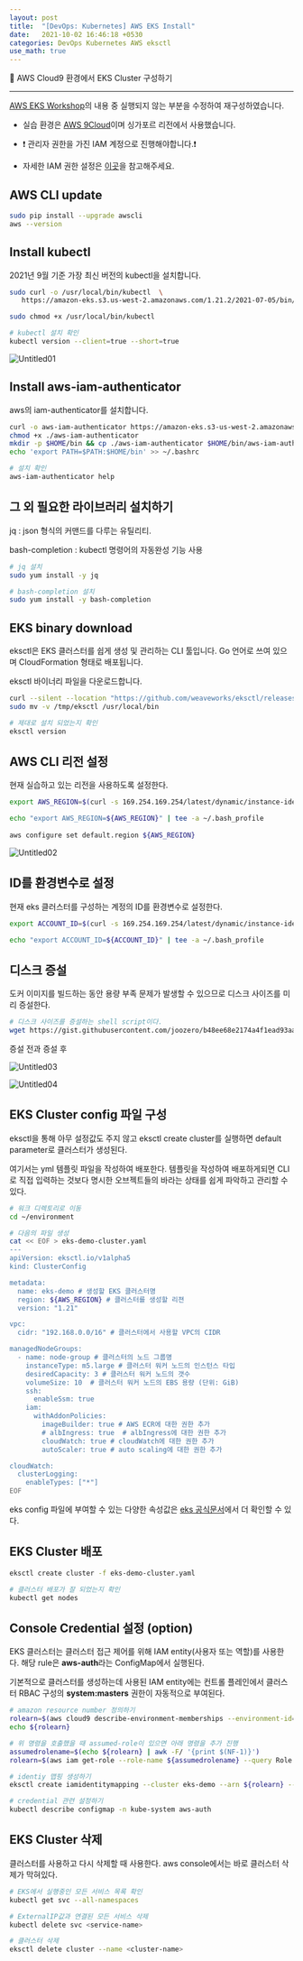 ```yaml
---
layout: post
title:  "[DevOps: Kubernetes] AWS EKS Install"
date:   2021-10-02 16:46:18 +0530
categories: DevOps Kubernetes AWS eksctl
use_math: true
---
```

🌌 AWS Cloud9 환경에서 EKS Cluster 구성하기

_____________________________________


[AWS EKS Workshop](https://aws-eks-web-application.workshop.aws/ko/10-intro.html)의 내용 중 실행되지 않는 부분을 수정하여 재구성하였습니다.

* 실습 환경은 [AWS 9Cloud](https://ap-southeast-1.console.aws.amazon.com/cloud9/home?region=ap-southeast-1)이며 싱가포르 리전에서 사용했습니다. 

* ❗ 관리자 권한을 가진 IAM 계정으로 진행해야합니다.❗ 

* 자세한 IAM 권한 설정은 [이곳](https://aws-eks-web-application.workshop.aws/ko/30-setting/100-aws-cloud9.html)을 참고해주세요.

## AWS CLI update

```bash
sudo pip install --upgrade awscli
aws --version
```

## Install kubectl

2021년 9월 기준 가장 최신 버전의 kubectl을 설치합니다.

```bash
sudo curl -o /usr/local/bin/kubectl  \
   https://amazon-eks.s3.us-west-2.amazonaws.com/1.21.2/2021-07-05/bin/linux/amd64/kubectl

sudo chmod +x /usr/local/bin/kubectl

# kubectl 설치 확인
kubectl version --client=true --short=true
```

![Untitled01](https://user-images.githubusercontent.com/59910975/142176673-52daa544-8473-4f66-a566-aef0568d8b65.png)

## Install aws-iam-authenticator

aws의 iam-authenticator를 설치합니다. 

```bash
curl -o aws-iam-authenticator https://amazon-eks.s3-us-west-2.amazonaws.com/1.21.2/2021-07-05/bin/linux/amd64/aws-iam-authenticator
chmod +x ./aws-iam-authenticator
mkdir -p $HOME/bin && cp ./aws-iam-authenticator $HOME/bin/aws-iam-authenticator && export PATH=$PATH:$HOME/bin
echo 'export PATH=$PATH:$HOME/bin' >> ~/.bashrc

# 설치 확인
aws-iam-authenticator help
```

## 그 외 필요한 라이브러리 설치하기

jq : json 형식의 커맨드를 다루는 유틸리티. 

bash-completion : kubectl 명령어의 자동완성 기능 사용

```bash
# jq 설치
sudo yum install -y jq

# bash-completion 설치
sudo yum install -y bash-completion
```

## EKS binary download

eksctl은 EKS 클러스터를 쉽게 생성 및 관리하는 CLI 툴입니다. Go 언어로 쓰여 있으며 CloudFormation 형태로 배포됩니다.

eksctl 바이너리 파일을 다운로드합니다.

```bash
curl --silent --location "https://github.com/weaveworks/eksctl/releases/latest/download/eksctl_$(uname -s)_amd64.tar.gz" | tar xz -C /tmp
sudo mv -v /tmp/eksctl /usr/local/bin

# 제대로 설치 되었는지 확인
eksctl version
```

## AWS CLI 리전 설정

현재 실습하고 있는 리전을 사용하도록 설정한다.

```bash
export AWS_REGION=$(curl -s 169.254.169.254/latest/dynamic/instance-identity/document | jq -r '.region')

echo "export AWS_REGION=${AWS_REGION}" | tee -a ~/.bash_profile
   
aws configure set default.region ${AWS_REGION}
```

![Untitled02](https://user-images.githubusercontent.com/59910975/142176665-0b2580ed-6adf-40be-a737-02f443b8dac4.png)

## ID를 환경변수로 설정

현재 eks 클러스터를 구성하는 계정의 ID를 환경변수로 설정한다.

```bash
export ACCOUNT_ID=$(curl -s 169.254.169.254/latest/dynamic/instance-identity/document | jq -r '.accountId')

echo "export ACCOUNT_ID=${ACCOUNT_ID}" | tee -a ~/.bash_profile
```

## 디스크 증설

도커 이미지를 빌드하는 동안 용량 부족 문제가 발생할 수 있으므로 디스크 사이즈를 미리 증설한다.

```bash
# 디스크 사이즈를 증설하는 shell script이다.
wget https://gist.githubusercontent.com/joozero/b48ee68e2174a4f1ead93aaf2b582090/raw/2dda79390a10328df66e5f6162846017c682bef5/resize.sh
```

증설 전과 증설 후

![Untitled03](https://user-images.githubusercontent.com/59910975/142176668-687d7a93-1367-4431-be6e-7a3083ff5b7e.png)

![Untitled04](https://user-images.githubusercontent.com/59910975/142176671-ec074d8b-adce-43d3-8ce0-7e531cfa35ec.png)

## EKS Cluster config 파일 구성

eksctl을 통해 아무 설정값도 주지 않고 eksctl create cluster를 실행하면 default parameter로 클러스터가 생성된다.

여기서는 yml 템플릿 파일을 작성하여 배포한다. 템플릿을 작성하여 배포하게되면 CLI로 직접 입력하는 것보다 명시한 오브젝트들의 바라는 상태를 쉽게 파악하고 관리할 수 있다.

```bash
# 워크 디렉토리로 이동
cd ~/environment

# 다음의 파일 생성
cat << EOF > eks-demo-cluster.yaml
---
apiVersion: eksctl.io/v1alpha5
kind: ClusterConfig

metadata:
  name: eks-demo # 생성할 EKS 클러스터명
  region: ${AWS_REGION} # 클러스터를 생성할 리젼
  version: "1.21"

vpc:
  cidr: "192.168.0.0/16" # 클러스터에서 사용할 VPC의 CIDR

managedNodeGroups:
  - name: node-group # 클러스터의 노드 그룹명
    instanceType: m5.large # 클러스터 워커 노드의 인스턴스 타입
    desiredCapacity: 3 # 클러스터 워커 노드의 갯수
    volumeSize: 10  # 클러스터 워커 노드의 EBS 용량 (단위: GiB)
    ssh:
      enableSsm: true
    iam:
      withAddonPolicies:
        imageBuilder: true # AWS ECR에 대한 권한 추가
        # albIngress: true  # albIngress에 대한 권한 추가
        cloudWatch: true # cloudWatch에 대한 권한 추가
        autoScaler: true # auto scaling에 대한 권한 추가

cloudWatch:
  clusterLogging:
    enableTypes: ["*"]
EOF
```

eks config 파일에 부여할 수 있는 다양한 속성값은 [eks 공식문서](https://eksctl.io/usage/creating-and-managing-clusters/)에서 더 확인할 수 있다.

## EKS Cluster 배포

```bash
eksctl create cluster -f eks-demo-cluster.yaml

# 클러스터 배포가 잘 되었는지 확인
kubectl get nodes
```

## Console Credential 설정 (option)

EKS 클러스터는 클러스터 접근 제어를 위해 IAM entity(사용자 또는 역할)를 사용한다. 해당 rule은 **aws-auth**라는 ConfigMap에서 실행된다. 

기본적으로 클러스터를 생성하는데 사용된 IAM entity에는 컨트롤 플레인에서 클러스터 RBAC 구성의 **system:masters** 권한이 자동적으로 부여된다.

```bash
# amazon resource number 정의하기
rolearn=$(aws cloud9 describe-environment-memberships --environment-id=$C9_PID | jq -r '.memberships[].userArn')
echo ${rolearn}

# 위 명령을 호출했을 때 assumed-role이 있으면 아래 명령을 추가 진행
assumedrolename=$(echo ${rolearn} | awk -F/ '{print $(NF-1)}')
rolearn=$(aws iam get-role --role-name ${assumedrolename} --query Role.Arn --output text)

# identiy 맵핑 생성하기
eksctl create iamidentitymapping --cluster eks-demo --arn ${rolearn} --group system:masters --username admin

# credential 관련 설정하기
kubectl describe configmap -n kube-system aws-auth
```


## EKS Cluster 삭제

클러스터를 사용하고 다시 삭제할 때 사용한다. aws console에서는 바로 클러스터 삭제가 막혀있다.

```bash
# EKS에서 실행중인 모든 서비스 목록 확인
kubectl get svc --all-namespaces

# ExternalIP값과 연결된 모든 서비스 삭제
kubectl delete svc <service-name>

# 클러스터 삭제
eksctl delete cluster --name <cluster-name>
```
